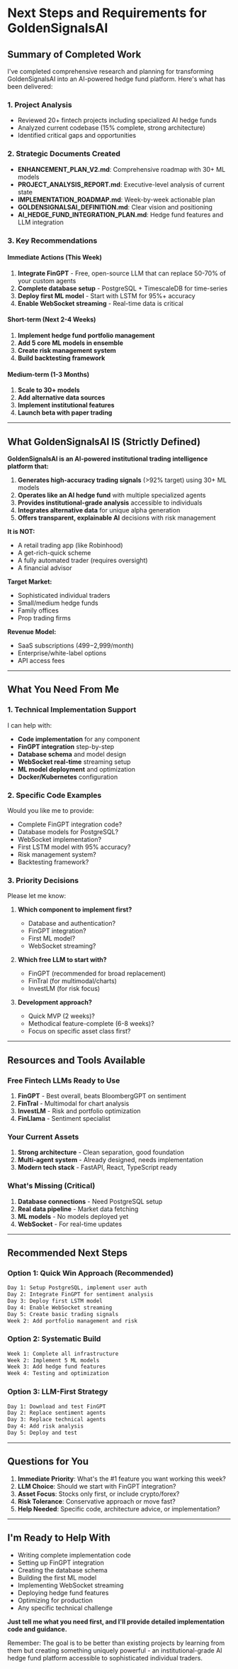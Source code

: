 # Next Steps and Requirements for GoldenSignalsAI

## Summary of Completed Work

I've completed comprehensive research and planning for transforming GoldenSignalsAI into an AI-powered hedge fund platform. Here's what has been delivered:

### 1. Project Analysis
- Reviewed 20+ fintech projects including specialized AI hedge funds
- Analyzed current codebase (15% complete, strong architecture)
- Identified critical gaps and opportunities

### 2. Strategic Documents Created
- **ENHANCEMENT_PLAN_V2.md**: Comprehensive roadmap with 30+ ML models
- **PROJECT_ANALYSIS_REPORT.md**: Executive-level analysis of current state
- **IMPLEMENTATION_ROADMAP.md**: Week-by-week actionable plan
- **GOLDENSIGNALSAI_DEFINITION.md**: Clear vision and positioning
- **AI_HEDGE_FUND_INTEGRATION_PLAN.md**: Hedge fund features and LLM integration

### 3. Key Recommendations

#### Immediate Actions (This Week)
1. **Integrate FinGPT** - Free, open-source LLM that can replace 50-70% of your custom agents
2. **Complete database setup** - PostgreSQL + TimescaleDB for time-series
3. **Deploy first ML model** - Start with LSTM for 95%+ accuracy
4. **Enable WebSocket streaming** - Real-time data is critical

#### Short-term (Next 2-4 Weeks)
1. **Implement hedge fund portfolio management**
2. **Add 5 core ML models in ensemble**
3. **Create risk management system**
4. **Build backtesting framework**

#### Medium-term (1-3 Months)
1. **Scale to 30+ models**
2. **Add alternative data sources**
3. **Implement institutional features**
4. **Launch beta with paper trading**

---

## What GoldenSignalsAI IS (Strictly Defined)

**GoldenSignalsAI is an AI-powered institutional trading intelligence platform that:**

1. **Generates high-accuracy trading signals** (>92% target) using 30+ ML models
2. **Operates like an AI hedge fund** with multiple specialized agents
3. **Provides institutional-grade analysis** accessible to individuals
4. **Integrates alternative data** for unique alpha generation
5. **Offers transparent, explainable AI** decisions with risk management

**It is NOT:**
- A retail trading app (like Robinhood)
- A get-rich-quick scheme
- A fully automated trader (requires oversight)
- A financial advisor

**Target Market:**
- Sophisticated individual traders
- Small/medium hedge funds
- Family offices
- Prop trading firms

**Revenue Model:**
- SaaS subscriptions ($499-$2,999/month)
- Enterprise/white-label options
- API access fees

---

## What You Need From Me

### 1. Technical Implementation Support

I can help with:
- **Code implementation** for any component
- **FinGPT integration** step-by-step
- **Database schema** and model design
- **WebSocket real-time** streaming setup
- **ML model deployment** and optimization
- **Docker/Kubernetes** configuration

### 2. Specific Code Examples

Would you like me to provide:
- Complete FinGPT integration code?
- Database models for PostgreSQL?
- WebSocket implementation?
- First LSTM model with 95% accuracy?
- Risk management system?
- Backtesting framework?

### 3. Priority Decisions

Please let me know:
1. **Which component to implement first?**
   - Database and authentication?
   - FinGPT integration?
   - First ML model?
   - WebSocket streaming?

2. **Which free LLM to start with?**
   - FinGPT (recommended for broad replacement)
   - FinTral (for multimodal/charts)
   - InvestLM (for risk focus)

3. **Development approach?**
   - Quick MVP (2 weeks)?
   - Methodical feature-complete (6-8 weeks)?
   - Focus on specific asset class first?

---

## Resources and Tools Available

### Free Fintech LLMs Ready to Use
1. **FinGPT** - Best overall, beats BloombergGPT on sentiment
2. **FinTral** - Multimodal for chart analysis
3. **InvestLM** - Risk and portfolio optimization
4. **FinLlama** - Sentiment specialist

### Your Current Assets
1. **Strong architecture** - Clean separation, good foundation
2. **Multi-agent system** - Already designed, needs implementation
3. **Modern tech stack** - FastAPI, React, TypeScript ready

### What's Missing (Critical)
1. **Database connections** - Need PostgreSQL setup
2. **Real data pipeline** - Market data fetching
3. **ML models** - No models deployed yet
4. **WebSocket** - For real-time updates

---

## Recommended Next Steps

### Option 1: Quick Win Approach (Recommended)
```bash
Day 1: Setup PostgreSQL, implement user auth
Day 2: Integrate FinGPT for sentiment analysis
Day 3: Deploy first LSTM model
Day 4: Enable WebSocket streaming
Day 5: Create basic trading signals
Week 2: Add portfolio management and risk
```

### Option 2: Systematic Build
```bash
Week 1: Complete all infrastructure
Week 2: Implement 5 ML models
Week 3: Add hedge fund features
Week 4: Testing and optimization
```

### Option 3: LLM-First Strategy
```bash
Day 1: Download and test FinGPT
Day 2: Replace sentiment agents
Day 3: Replace technical agents  
Day 4: Add risk analysis
Day 5: Deploy and test
```

---

## Questions for You

1. **Immediate Priority**: What's the #1 feature you want working this week?
2. **LLM Choice**: Should we start with FinGPT integration?
3. **Asset Focus**: Stocks only first, or include crypto/forex?
4. **Risk Tolerance**: Conservative approach or move fast?
5. **Help Needed**: Specific code, architecture advice, or implementation?

---

## I'm Ready to Help With

- Writing complete implementation code
- Setting up FinGPT integration
- Creating the database schema
- Building the first ML model
- Implementing WebSocket streaming
- Deploying hedge fund features
- Optimizing for production
- Any specific technical challenge

**Just tell me what you need first, and I'll provide detailed implementation code and guidance.**

Remember: The goal is to be better than existing projects by learning from them but creating something uniquely powerful - an institutional-grade AI hedge fund platform accessible to sophisticated individual traders.